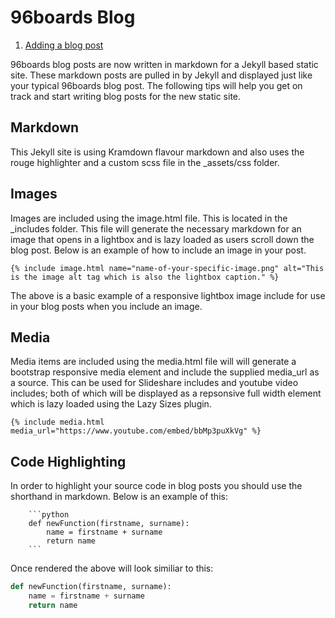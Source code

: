 
# 96boards Blog

1. [Adding a blog post](#adding-a-blog-post)

96boards blog posts are now written in markdown for a Jekyll based static site. These markdown posts are pulled in by Jekyll and displayed just like your typical 96boards blog post. The following tips will help you get on track and start writing blog posts for the new static site.

## Markdown
This Jekyll site is using Kramdown flavour markdown and also uses the rouge highlighter and a custom scss file in the \_assets/css folder.

## Images
Images are included using the image.html file. This is located in the \_includes folder. This file will generate the necessary markdown for an image that opens in a lightbox and is lazy loaded as users scroll down the blog post. Below is an example of how to include an image in your post.

```
{% include image.html name="name-of-your-specific-image.png" alt="This is the image alt tag which is also the lightbox caption." %}
```

The above is a basic example of a responsive lightbox image include for use in your blog posts when you include an image.

## Media
Media items are included using the media.html file will will generate a bootstrap responsive media element and include the supplied media_url as a source. This can be used for Slideshare includes and youtube video includes; both of which will be displayed as a repsonsive full width element which is lazy loaded using the Lazy Sizes plugin.
```
{% include media.html media_url="https://www.youtube.com/embed/bbMp3puXkVg" %}
```

## Code Highlighting
In order to highlight your source code in blog posts you should use the shorthand in markdown. Below is an example of this:

```
    ```python
    def newFunction(firstname, surname):
        name = firstname + surname
        return name
    ```
```
Once rendered the above will look similiar to this:
```python
def newFunction(firstname, surname):
    name = firstname + surname
    return name
```
